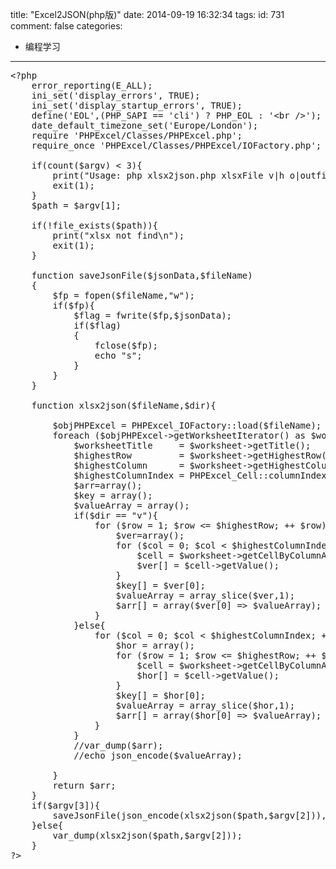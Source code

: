 title: "Excel2JSON(php版)"
date: 2014-09-19 16:32:34
tags:
id: 731
comment: false
categories:
  - 编程学习
---

<pre class="brush:php">&lt;?php
    error_reporting(E_ALL);
    ini_set('display_errors', TRUE);
    ini_set('display_startup_errors', TRUE);
    define('EOL',(PHP_SAPI == 'cli') ? PHP_EOL : '&lt;br /&gt;');
    date_default_timezone_set('Europe/London');
    require 'PHPExcel/Classes/PHPExcel.php';
    require_once 'PHPExcel/Classes/PHPExcel/IOFactory.php';

    if(count($argv) &lt; 3){
        print("Usage: php xlsx2json.php xlsxFile v|h o|outfile\n");
        exit(1);
    }
    $path = $argv[1];

    if(!file_exists($path)){
        print("xlsx not find\n");
        exit(1);
    }

    function saveJsonFile($jsonData,$fileName)
    {
        $fp = fopen($fileName,"w");
        if($fp){
            $flag = fwrite($fp,$jsonData);
            if($flag)
            {
                fclose($fp);
                echo "s";
            }
        }
    }

    function xlsx2json($fileName,$dir){

        $objPHPExcel = PHPExcel_IOFactory::load($fileName);
        foreach ($objPHPExcel-&gt;getWorksheetIterator() as $worksheet) {
            $worksheetTitle     = $worksheet-&gt;getTitle();
            $highestRow         = $worksheet-&gt;getHighestRow(); // e.g. 10
            $highestColumn      = $worksheet-&gt;getHighestColumn(); // e.g 'F'
            $highestColumnIndex = PHPExcel_Cell::columnIndexFromString($highestColumn);
            $arr=array();
            $key = array();
            $valueArray = array();
            if($dir == "v"){
                for ($row = 1; $row &lt;= $highestRow; ++ $row) {
                    $ver=array();
                    for ($col = 0; $col &lt; $highestColumnIndex; ++ $col) {
                        $cell = $worksheet-&gt;getCellByColumnAndRow($col, $row);
                        $ver[] = $cell-&gt;getValue();
                    }
                    $key[] = $ver[0];
                    $valueArray = array_slice($ver,1);
                    $arr[] = array($ver[0] =&gt; $valueArray);
                }
            }else{
                for ($col = 0; $col &lt; $highestColumnIndex; ++ $col) {
                    $hor = array();
                    for ($row = 1; $row &lt;= $highestRow; ++ $row) {
                        $cell = $worksheet-&gt;getCellByColumnAndRow($col, $row);
                        $hor[] = $cell-&gt;getValue();
                    }
                    $key[] = $hor[0];
                    $valueArray = array_slice($hor,1);
                    $arr[] = array($hor[0] =&gt; $valueArray);
                }
            }
            //var_dump($arr);
            //echo json_encode($valueArray);

        }
        return $arr;
    }
    if($argv[3]){
        saveJsonFile(json_encode(xlsx2json($path,$argv[2])),str_replace('.xlsx','.txt',$path));
    }else{
        var_dump(xlsx2json($path,$argv[2]));
    }
?&gt;</pre>